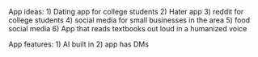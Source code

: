 App ideas:
	1) Dating app for college students
	2) Hater app 
	3) reddit for college students 
	4) social media for small businesses in the area
	5) food social media 
	6) App that reads textbooks out loud in a humanized voice

App features:
	1) AI built in 
	2) app has DMs 
	
